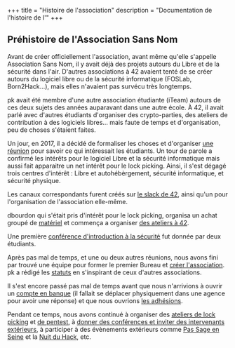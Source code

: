 +++
title = "Histoire de l'association"
description = "Documentation de l'histoire de l'"
+++

## Préhistoire de l'Association Sans Nom

Avant de créer officiellement l'association, avant même qu'elle s'appelle
Association Sans Nom, il y avait déjà des projets autours du Libre et de la
sécurité dans l'air. D'autres associations à 42 avaient tenté de se créer
autours du logiciel libre ou de la sécurité informatique (FOSLab, Born2Hack…),
mais elles n'avaient pas survécu très longtemps.

pk avait été membre d'une autre association étudiante (iTeam) autours de ces
deux sujets des années auparavant dans une autre école.
À 42, il avait parlé avec d'autres étudiants d'organiser des crypto-parties,
des ateliers de contribution à des logiciels libres… mais faute de temps et
d'organisation, peu de choses s'étaient faites.

Un jour, en 2017, il a décidé de formaliser les choses et d'organiser [une
réunion](./activités/réunions/réunion_2017-01-17/index.md) pour savoir ce qui
intéressait les étudiants.
Un tour de parole a confirmé les intérêts pour le logiciel Libre et la sécurité
informatique mais aussi fait apparaitre un net intérêt pour le lock picking.
Ainsi, il s'est dégagé trois centres d'intérêt : Libre et autohébèrgement,
sécurité informatique, et sécurité physique.

Les canaux correspondants furent créés sur [le slack de
42](./contact/index.md), ainsi qu'un pour l'organisation de l'association
elle-même.

dbourdon qui s'était pris d'intérêt pour le lock picking, organisa un achat
groupé de [matériel](./documentation/lock_picking/paracentrique/index.md) et
commença a organiser [des ateliers à 42](./activités/lock-picking/_index.md).

Une première [conférence d'introduction à la
sécurité](./activités/conférences/introduction_securité_informatique/index.md)
fut donnée par deux étudiants.

Après pas mal de temps, et une ou deux autres réunions, nous avons fini par
trouvé une équipe pour former le premier Bureau et [créer
l'association](./documentation/association/création/index.md). pk a rédigé les
[statuts](./statuts/index.md) en s'inspirant de ceux d'autres associations.

Il s'est encore passé pas mal de temps avant que nous n'arrivions à ouvrir un
[compte en banque](./documentation/association/banque/index.md) (il fallait se
déplacer physiquement dans une agence pour avoir une réponse) et que nous
ouvrions [les
adhésions](./documentation/association/adhésion_et_cotisation/index.md).

Pendant ce temps, nous avons continué à organiser des [ateliers de lock
picking](./activités/lock-picking/_index.md) et [de
pentest](./activités/ateliers-pentest/_index.md), à [donner des conférences et
inviter des intervenants extérieurs](./activités/conférences/_index.md), à
participer à des évènements extérieurs comme [Pas Sage en
Seine](./activités/passage_en_seine/_index.md) et la [Nuit du
Hack](./activités/le_hack/_index.md), etc.
